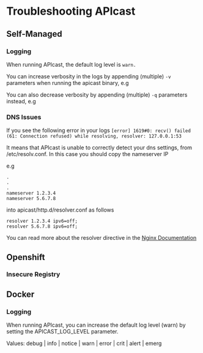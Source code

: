 # Troubleshooting APIcast

## Self-Managed

### Logging

When running APIcast, the default log level is `warn.` 

You can increase verbosity in the logs by appending (multiple) `-v` parameters when running the apicast binary, e.g 


You can also decrease verbosity by appending (multiple) `-q` parameters instead, e.g 

### DNS Issues

If you see the following error in your logs `[error] 1619#0: recv() failed (61: Connection refused) while resolving, resolver: 127.0.0.1:53`

It means that APIcast is unable to correctly detect your dns settings, from /etc/resolv.conf. In this case you should copy the nameserver IP 

e.g 

```
.
.
.
nameserver 1.2.3.4
nameserver 5.6.7.8
```

into apicast/http.d/resolver.conf as follows

```
resolver 1.2.3.4 ipv6=off;
resolver 5.6.7.8 ipv6=off;
```

You can read more about the resolver directive in the [Nginx Documentation](https://nginx.org/en/docs/http/ngx_http_core_module.html#resolver)

## Openshift

### Insecure Registry

## Docker

### Logging

When running APIcast, you can increase the default log level (warn) by setting the APICAST_LOG_LEVEL parameter. 

Values: debug | info | notice | warn | error | crit | alert | emerg
